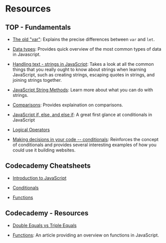 # Resources

## TOP - Fundamentals
- [The old "var"](https://javascript.info/var): Explains the precise differences between 
`var` and `let`.

- [Data types](https://javascript.info/types): Provides quick overview of the most 
common types of data in Javascript.

- [Handling text - strings in JavaScript](https://developer.mozilla.org/en-US/docs/Learn/JavaScript/First_steps/Strings): Takes a look at all the common things that you really ought to know about strings when 
learning JavaScript, such as creating strings, escaping quotes in strings, and joining 
strings together.

- [JavaScript String Methods](https://www.w3schools.com/js/js_string_methods.asp): Learn more about what you can do with strings.

- [Comparisons](https://javascript.info/comparison): Provides explaination on comparisons.

- [JavaScript if, else, and else if](https://www.w3schools.com/js/js_if_else.asp): A great first glance at conditionals in JavaScript

- [Logical Operators](https://javascript.info/logical-operators)

- [Making decisions in your code -- conditionals](https://developer.mozilla.org/en-US/docs/Learn/JavaScript/Building_blocks/conditionals): Reinforces the concept of conditionals and provides several interesting examples of how you could use it building websites.

## Codecademy Cheatsheets
- [Introduction to JavaScript](https://www.codecademy.com/learn/introduction-to-javascript/modules/learn-javascript-introduction/cheatsheet)

- [Conditionals](https://www.codecademy.com/learn/introduction-to-javascript/modules/learn-javascript-control-flow/cheatsheet)

- [Functions](https://www.codecademy.com/learn/introduction-to-javascript/modules/learn-javascript-functions/cheatsheet)


## Codecademy - Resources
- [Double Equals vs Triple Equals](https://codeburst.io/javascript-double-equals-vs-triple-equals-61d4ce5a121a)

- [Functions](https://www.codecademy.com/resources/docs/javascript/functions?page_ref=catalog): An article providing an overview on functions in JavaScript.
